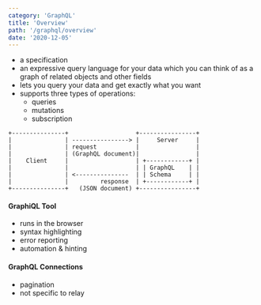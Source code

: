 ```yaml
---
category: 'GraphQL'
title: 'Overview'
path: '/graphql/overview'
date: '2020-12-05'
---
```


- a specification
- an expressive query language for your data which you can think of as a graph of related objects and other fields
- lets you query your data and get exactly what you want
- supports three types of operations:
  - queries
  - mutations
  - subscription

```
+---------------+                   +----------------+
|               | ----------------> |     Server     |
|               | request           |                |
|               | (GraphQL document)|                |
|    Client     |                   | +------------+ |
|               |                   | | GraphQL    | |
|               | <---------------  | | Schema     | |
|               |         response  | +------------+ |
+---------------+   (JSON document) +----------------+
```

#### GraphiQL Tool

- runs in the browser
- syntax highlighting
- error reporting
- automation & hinting

#### GraphQL Connections

- pagination
- not specific to relay
